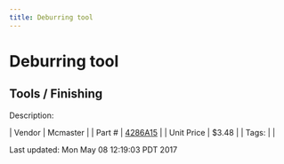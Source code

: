 ```yaml
---
title: Deburring tool
---
```


# Deburring tool
## Tools / Finishing
Description: 	 

| Vendor | Mcmaster | 
| Part # | [4286A15](https://www.mcmaster.com/#4286A15) | 
| Unit Price | $3.48 | 
| Tags: |  | 

Last updated: Mon May 08 12:19:03 PDT 2017